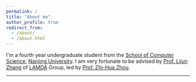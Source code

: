 ```yaml
---
permalink: /
title: "About me"
author_profile: true
redirect_from: 
  - /about/
  - /about.html
---
```

I'm a fourth year undergraduate student from the [School of Computer Science](https://cs.nju.edu.cn/), [Nanjing University](https://www.nju.edu.cn/). I am very fortunate to be advised by [Prof. Lijun Zhang](https://ai.nju.edu.cn/zlj/index.htm) of [LAMDA](https://www.lamda.nju.edu.cn/CH.MainPage.ashx) Group, led by [Prof. Zhi-Hua Zhou](https://cs.nju.edu.cn/zhouzh/index.htm).

------

